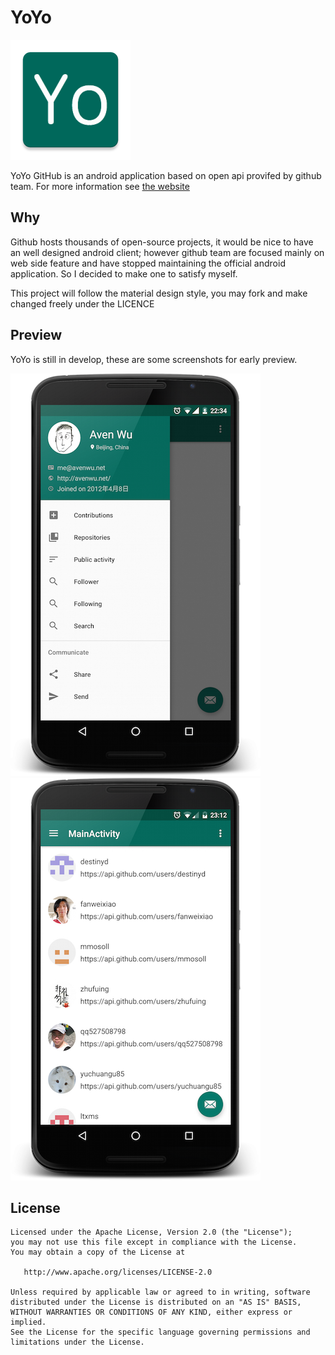 YoYo
======

![Logo](app/src/main/res/mipmap-xxxhdpi/ic_launcher.png)

YoYo GitHub is an android application based on open api provifed by github team.
For more information see [the website][1]


Why
--------

Github hosts thousands of open-source projects, it would be nice to have an well designed android client;
however github team are focused mainly on web side feature and have stopped maintaining the official android application.
So I decided to make one to satisfy myself.

This project will follow the material design style, you may fork and make changed freely under the LICENCE

Preview
--------

YoYo is still in develop, these are some screenshots for early preview.

![device-2016-03-31-223548.png](doc/device-2016-03-31-223548.png)
![device-2016-03-31-231330.png](doc/device-2016-03-31-231330.png)

License
-------

    Licensed under the Apache License, Version 2.0 (the "License");
    you may not use this file except in compliance with the License.
    You may obtain a copy of the License at

       http://www.apache.org/licenses/LICENSE-2.0

    Unless required by applicable law or agreed to in writing, software
    distributed under the License is distributed on an "AS IS" BASIS,
    WITHOUT WARRANTIES OR CONDITIONS OF ANY KIND, either express or implied.
    See the License for the specific language governing permissions and
    limitations under the License.

 [1]: http://avenwu.net/yoyo
